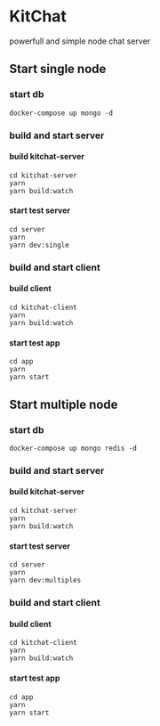 # KitChat
powerfull and simple node chat server

## Start single node

### start db
```
docker-compose up mongo -d
```

### build and start server
#### build kitchat-server
```
cd kitchat-server
yarn
yarn build:watch
```
#### start test server
```
cd server
yarn
yarn dev:single
```
### build and start client
#### build client
```
cd kitchat-client
yarn
yarn build:watch
```

#### start test app
```
cd app
yarn
yarn start
```

## Start multiple node

### start db
```
docker-compose up mongo redis -d
```

### build and start server
#### build kitchat-server
```
cd kitchat-server
yarn
yarn build:watch
```
#### start test server
```
cd server
yarn
yarn dev:multiples
```
### build and start client
#### build client
```
cd kitchat-client
yarn
yarn build:watch
```

#### start test app
```
cd app
yarn
yarn start
```
